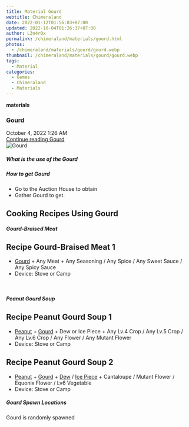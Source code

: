 ```yaml
---
title: Material Gourd
webtitle: Chimeraland
date: 2022-01-12T01:56:03+07:00
updated: 2022-10-04T01:26:37+07:00
author: L3n4r0x
permalink: /chimeraland/materials/gourd.html
photos:
  - /chimeraland/materials/gourd/gourd.webp
thumbnail: /chimeraland/materials/gourd/gourd.webp
tags:
  - Material
categories:
  - Games
  - Chimeraland
  - Materials
---
```


<section id="bootstrap-wrapper">
  <link
    rel="stylesheet"
    href="https://cdn.statically.io/gh/dimaslanjaka/Web-Manajemen/40ac3225/css/bootstrap-4.5-wrapper.css"
  />
  <div
    class="row g-0 border rounded overflow-hidden flex-md-row mb-4 shadow-sm position-relative"
  >
    <div class="col p-4 d-flex flex-column position-static">
      <strong class="d-inline-block mb-2 text-success">materials</strong>
      <h3 class="mb-0">Gourd</h3>
      <div class="mb-1 text-muted">October 4, 2022 1:26 AM</div>
      <a href="/chimeraland/materials/gourd.html" class="stretched-link d-none"
        >Continue reading Gourd</a
      >
    </div>
    <div class="col-auto d-none d-lg-block">
      <img src="/chimeraland/materials/gourd/gourd.webp" alt="Gourd" />
    </div>
  </div>
  <div class="row">
    <div class="col-lg-6 col-12 mb-2">
      <div class="card">
        <div class="card-body">
          <h5 class="card-title">What is the use of the Gourd</h5>
          <div class="card-text"><ul></ul></div>
        </div>
      </div>
    </div>
    <div class="col-lg-6 col-12 mb-2">
      <div class="card">
        <div class="card-body">
          <h5 class="card-title">How to get Gourd</h5>
          <div class="card-text">
            <ul>
              <li>Go to the Auction House to obtain</li>
              <li>Gather Gourd to get.</li>
            </ul>
          </div>
        </div>
      </div>
    </div>
    <div class="col-lg-6 col-12 mb-2">
      <h2 id="cookable">Cooking Recipes Using Gourd</h2>
      <div id="recipe-gourd-braised-meat">
        <h5 id="item-gourd-braised-meat">Gourd-Braised Meat</h5>
        <div class="col-12 col-lg-6 recipe-item mb-2">
          <div class="card">
            <div class="card-body">
              <h2 class="card-title fs-5">Recipe Gourd-Braised Meat 1</h2>
              <div class="card-text">
                <ul>
                  <li>
                    <a
                      class="text-decoration-none"
                      href="/chimeraland/materials/gourd.html"
                      >Gourd</a
                    >
                    + Any Meat + Any Seasoning / Any Spice / Any Sweet Sauce /
                    Any Spicy Sauce
                  </li>
                  <li>Device: Stove or Camp</li>
                </ul>
              </div>
            </div>
          </div>
        </div>
      </div>
      <br />
      <div id="recipe-peanut-gourd-soup">
        <h5 id="item-peanut-gourd-soup">Peanut Gourd Soup</h5>
        <div class="col-12 col-lg-6 recipe-item mb-2">
          <div class="card">
            <div class="card-body">
              <h2 class="card-title fs-5">Recipe Peanut Gourd Soup 1</h2>
              <div class="card-text">
                <ul>
                  <li>
                    <a
                      class="text-decoration-none"
                      href="/chimeraland/materials/peanut.html"
                      >Peanut</a
                    >
                    +
                    <a
                      class="text-decoration-none"
                      href="/chimeraland/materials/gourd.html"
                      >Gourd</a
                    >
                    + Dew or Ice Piece + Any Lv.4 Crop / Any Lv.5 Crop / Any
                    Lv.6 Crop / Any Flower / Any Mutant Flower
                  </li>
                  <li>Device: Stove or Camp</li>
                </ul>
              </div>
            </div>
          </div>
        </div>
        <div class="col-12 col-lg-6 recipe-item mb-2">
          <div class="card">
            <div class="card-body">
              <h2 class="card-title fs-5">Recipe Peanut Gourd Soup 2</h2>
              <div class="card-text">
                <ul>
                  <li>
                    <a
                      class="text-decoration-none"
                      href="/chimeraland/materials/peanut.html"
                      >Peanut</a
                    >
                    +
                    <a
                      class="text-decoration-none"
                      href="/chimeraland/materials/gourd.html"
                      >Gourd</a
                    >
                    +
                    <a
                      class="text-decoration-none"
                      href="/chimeraland/materials/dew.html"
                      >Dew</a
                    >
                    /
                    <a
                      class="text-decoration-none"
                      href="/chimeraland/materials/ice-piece.html"
                      >Ice Piece</a
                    >
                    + Cantaloupe / Mutant Flower / Equonix Flower / Lv6
                    Vegetable
                  </li>
                  <li>Device: Stove or Camp</li>
                </ul>
              </div>
            </div>
          </div>
        </div>
      </div>
    </div>
    <div class="col-12 mb-2">
      <h5>Gourd Spawn Locations</h5>
      <p>Gourd is randomly spawned</p>
    </div>
  </div>
</section>